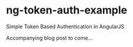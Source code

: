 # ng-token-auth-example
Simple Token Based Authentication in AngularJS

Accompanying blog post to come...
